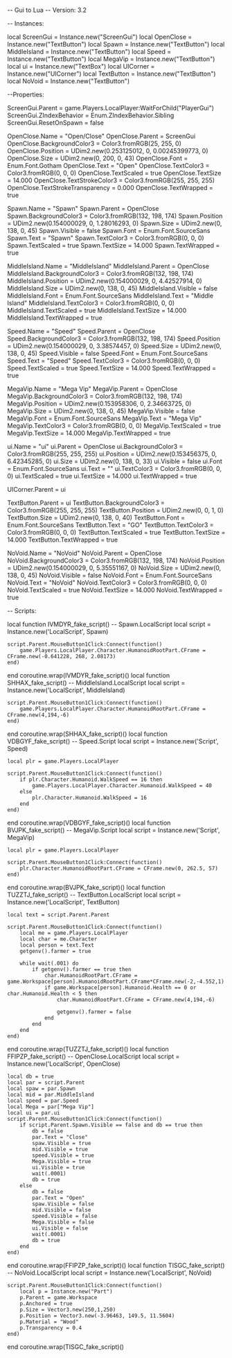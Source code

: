 -- Gui to Lua
-- Version: 3.2

-- Instances:

local ScreenGui = Instance.new("ScreenGui")
local OpenClose = Instance.new("TextButton")
local Spawn = Instance.new("TextButton")
local MiddleIsland = Instance.new("TextButton")
local Speed = Instance.new("TextButton")
local MegaVip = Instance.new("TextButton")
local ui = Instance.new("TextBox")
local UICorner = Instance.new("UICorner")
local TextButton = Instance.new("TextButton")
local NoVoid = Instance.new("TextButton")

--Properties:

ScreenGui.Parent = game.Players.LocalPlayer:WaitForChild("PlayerGui")
ScreenGui.ZIndexBehavior = Enum.ZIndexBehavior.Sibling
ScreenGui.ResetOnSpawn = false

OpenClose.Name = "Open/Close"
OpenClose.Parent = ScreenGui
OpenClose.BackgroundColor3 = Color3.fromRGB(25, 255, 0)
OpenClose.Position = UDim2.new(0.253125012, 0, 0.00245399773, 0)
OpenClose.Size = UDim2.new(0, 200, 0, 43)
OpenClose.Font = Enum.Font.Gotham
OpenClose.Text = "Open"
OpenClose.TextColor3 = Color3.fromRGB(0, 0, 0)
OpenClose.TextScaled = true
OpenClose.TextSize = 14.000
OpenClose.TextStrokeColor3 = Color3.fromRGB(255, 255, 255)
OpenClose.TextStrokeTransparency = 0.000
OpenClose.TextWrapped = true

Spawn.Name = "Spawn"
Spawn.Parent = OpenClose
Spawn.BackgroundColor3 = Color3.fromRGB(132, 198, 174)
Spawn.Position = UDim2.new(0.154000029, 0, 1.28016293, 0)
Spawn.Size = UDim2.new(0, 138, 0, 45)
Spawn.Visible = false
Spawn.Font = Enum.Font.SourceSans
Spawn.Text = "Spawn"
Spawn.TextColor3 = Color3.fromRGB(0, 0, 0)
Spawn.TextScaled = true
Spawn.TextSize = 14.000
Spawn.TextWrapped = true

MiddleIsland.Name = "MiddleIsland"
MiddleIsland.Parent = OpenClose
MiddleIsland.BackgroundColor3 = Color3.fromRGB(132, 198, 174)
MiddleIsland.Position = UDim2.new(0.154000029, 0, 4.42527914, 0)
MiddleIsland.Size = UDim2.new(0, 138, 0, 45)
MiddleIsland.Visible = false
MiddleIsland.Font = Enum.Font.SourceSans
MiddleIsland.Text = "Middle Island"
MiddleIsland.TextColor3 = Color3.fromRGB(0, 0, 0)
MiddleIsland.TextScaled = true
MiddleIsland.TextSize = 14.000
MiddleIsland.TextWrapped = true

Speed.Name = "Speed"
Speed.Parent = OpenClose
Speed.BackgroundColor3 = Color3.fromRGB(132, 198, 174)
Speed.Position = UDim2.new(0.154000029, 0, 3.38574457, 0)
Speed.Size = UDim2.new(0, 138, 0, 45)
Speed.Visible = false
Speed.Font = Enum.Font.SourceSans
Speed.Text = "Speed"
Speed.TextColor3 = Color3.fromRGB(0, 0, 0)
Speed.TextScaled = true
Speed.TextSize = 14.000
Speed.TextWrapped = true

MegaVip.Name = "Mega Vip"
MegaVip.Parent = OpenClose
MegaVip.BackgroundColor3 = Color3.fromRGB(132, 198, 174)
MegaVip.Position = UDim2.new(0.153958306, 0, 2.34663725, 0)
MegaVip.Size = UDim2.new(0, 138, 0, 45)
MegaVip.Visible = false
MegaVip.Font = Enum.Font.SourceSans
MegaVip.Text = "Mega Vip"
MegaVip.TextColor3 = Color3.fromRGB(0, 0, 0)
MegaVip.TextScaled = true
MegaVip.TextSize = 14.000
MegaVip.TextWrapped = true

ui.Name = "ui"
ui.Parent = OpenClose
ui.BackgroundColor3 = Color3.fromRGB(255, 255, 255)
ui.Position = UDim2.new(0.153456375, 0, 6.42345285, 0)
ui.Size = UDim2.new(0, 138, 0, 33)
ui.Visible = false
ui.Font = Enum.Font.SourceSans
ui.Text = ""
ui.TextColor3 = Color3.fromRGB(0, 0, 0)
ui.TextScaled = true
ui.TextSize = 14.000
ui.TextWrapped = true

UICorner.Parent = ui

TextButton.Parent = ui
TextButton.BackgroundColor3 = Color3.fromRGB(255, 255, 255)
TextButton.Position = UDim2.new(0, 0, 1, 0)
TextButton.Size = UDim2.new(0, 138, 0, 40)
TextButton.Font = Enum.Font.SourceSans
TextButton.Text = "GO"
TextButton.TextColor3 = Color3.fromRGB(0, 0, 0)
TextButton.TextScaled = true
TextButton.TextSize = 14.000
TextButton.TextWrapped = true

NoVoid.Name = "NoVoid"
NoVoid.Parent = OpenClose
NoVoid.BackgroundColor3 = Color3.fromRGB(132, 198, 174)
NoVoid.Position = UDim2.new(0.154000029, 0, 5.35551167, 0)
NoVoid.Size = UDim2.new(0, 138, 0, 45)
NoVoid.Visible = false
NoVoid.Font = Enum.Font.SourceSans
NoVoid.Text = "NoVoid"
NoVoid.TextColor3 = Color3.fromRGB(0, 0, 0)
NoVoid.TextScaled = true
NoVoid.TextSize = 14.000
NoVoid.TextWrapped = true

-- Scripts:

local function IVMDYR_fake_script() -- Spawn.LocalScript 
	local script = Instance.new('LocalScript', Spawn)

	script.Parent.MouseButton1Click:Connect(function()
		game.Players.LocalPlayer.Character.HumanoidRootPart.CFrame = CFrame.new(-0.641228, 268, 2.08173)
	end)
end
coroutine.wrap(IVMDYR_fake_script)()
local function SHHAX_fake_script() -- MiddleIsland.LocalScript 
	local script = Instance.new('LocalScript', MiddleIsland)

	script.Parent.MouseButton1Click:Connect(function()
		game.Players.LocalPlayer.Character.HumanoidRootPart.CFrame = CFrame.new(4,194,-6)
	end)
end
coroutine.wrap(SHHAX_fake_script)()
local function VDBGYF_fake_script() -- Speed.Script 
	local script = Instance.new('Script', Speed)

	local plr = game.Players.LocalPlayer
	
	script.Parent.MouseButton1Click:Connect(function()
		if plr.Character.Humanoid.WalkSpeed == 16 then
			game.Players.LocalPlayer.Character.Humanoid.WalkSpeed = 40
		else
			plr.Character.Humanoid.WalkSpeed = 16
		end
	end)
end
coroutine.wrap(VDBGYF_fake_script)()
local function BVJPK_fake_script() -- MegaVip.Script 
	local script = Instance.new('Script', MegaVip)

	local plr = game.Players.LocalPlayer
	
	script.Parent.MouseButton1Click:Connect(function()
		plr.Character.HumanoidRootPart.CFrame = CFrame.new(0, 262.5, 57)
	end)
end
coroutine.wrap(BVJPK_fake_script)()
local function TUZZTJ_fake_script() -- TextButton.LocalScript 
	local script = Instance.new('LocalScript', TextButton)

	local text = script.Parent.Parent
	
	script.Parent.MouseButton1Click:Connect(function()
		local me = game.Players.LocalPlayer
		local char = me.Character
		local person = text.Text
		getgenv().farmer = true
	
		while wait(.001) do 
			if getgenv().farmer == true then
				char.HumanoidRootPart.CFrame = game.Workspace[person].HumanoidRootPart.CFrame*CFrame.new(-2,-4.552,1)
				if game.Workspace[person].Humanoid.Health == 0 or char.Humanoid.Health < 5 then
					char.HumanoidRootPart.CFrame = CFrame.new(4,194,-6)
					
					getgenv().farmer = false
				end
			end
		end
	end)
end
coroutine.wrap(TUZZTJ_fake_script)()
local function FFIPZP_fake_script() -- OpenClose.LocalScript 
	local script = Instance.new('LocalScript', OpenClose)

	local db = true
	local par = script.Parent
	local spaw = par.Spawn
	local mid = par.MiddleIsland
	local speed = par.Speed
	local Mega = par["Mega Vip"]
	local ui = par.ui	
	script.Parent.MouseButton1Click:Connect(function()
		if script.Parent.Spawn.Visible == false and db == true then
			db = false
			par.Text = "Close"
			spaw.Visible = true
			mid.Visible = true
			speed.Visible = true
			Mega.Visible = true
			ui.Visible = true
			wait(.0001)
			db = true 
		else 
			db = false
			par.Text = "Open"
			spaw.Visible = false
			mid.Visible = false
			speed.Visible = false
			Mega.Visible = false
			ui.Visible = false
			wait(.0001)
			db = true
		end
	end)
end
coroutine.wrap(FFIPZP_fake_script)()
local function TISGC_fake_script() -- NoVoid.LocalScript 
	local script = Instance.new('LocalScript', NoVoid)

	script.Parent.MouseButton1Click:Connect(function()
		local p = Instance.new("Part")
		p.Parent = game.Workspace
		p.Anchored = true
		p.Size = Vector3.new(250,1,250)
		p.Position = Vector3.new(-3.96463, 149.5, 11.5604)
		p.Material = "Wood"
		p.Transparency = 0.4
	end)
end
coroutine.wrap(TISGC_fake_script)()
